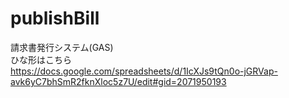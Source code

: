 # publishBill
請求書発行システム(GAS)<br>
ひな形はこちら<br>
https://docs.google.com/spreadsheets/d/1IcXJs9tQn0o-jGRVap-avk6yC7bhSmR2fknXloc5z7U/edit#gid=2071950193
